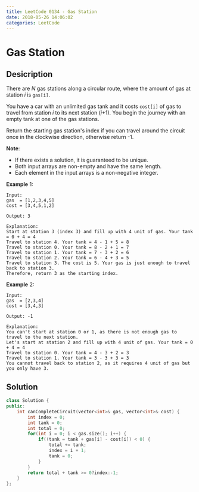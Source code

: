 ```yaml
---
title: LeetCode 0134 - Gas Station
date: 2018-05-26 14:06:02
categories: LeetCode
---
```

# Gas Station

<!--more-->

## Desicription


There are *N* gas stations along a circular route, where the amount of gas at station *i* is `gas[i]`.

You have a car with an unlimited gas tank and it costs `cost[i]` of gas to travel from station *i* to its next station (*i*+1). You begin the journey with an empty tank at one of the gas stations.

Return the starting gas station's index if you can travel around the circuit once in the clockwise direction, otherwise return -1.

**Note**:

- If there exists a solution, it is guaranteed to be unique.
- Both input arrays are non-empty and have the same length.
- Each element in the input arrays is a non-negative integer.

**Example** 1:

```
Input: 
gas  = [1,2,3,4,5]
cost = [3,4,5,1,2]

Output: 3

Explanation:
Start at station 3 (index 3) and fill up with 4 unit of gas. Your tank = 0 + 4 = 4
Travel to station 4. Your tank = 4 - 1 + 5 = 8
Travel to station 0. Your tank = 8 - 2 + 1 = 7
Travel to station 1. Your tank = 7 - 3 + 2 = 6
Travel to station 2. Your tank = 6 - 4 + 3 = 5
Travel to station 3. The cost is 5. Your gas is just enough to travel back to station 3.
Therefore, return 3 as the starting index.
```

**Example** 2:

```
Input: 
gas  = [2,3,4]
cost = [3,4,3]

Output: -1

Explanation:
You can't start at station 0 or 1, as there is not enough gas to travel to the next station.
Let's start at station 2 and fill up with 4 unit of gas. Your tank = 0 + 4 = 4
Travel to station 0. Your tank = 4 - 3 + 2 = 3
Travel to station 1. Your tank = 3 - 3 + 3 = 3
You cannot travel back to station 2, as it requires 4 unit of gas but you only have 3.
```

## Solution

```cpp
class Solution {
public:
    int canCompleteCircuit(vector<int>& gas, vector<int>& cost) {
        int index = 0;
        int tank = 0;
        int total = 0;
        for(int i = 0; i < gas.size(); i++) {
            if((tank = tank + gas[i] - cost[i]) < 0) {
                total += tank;
                index = i + 1;
                tank = 0;
            }
        }
        return total + tank >= 0?index:-1;
    }
};
```